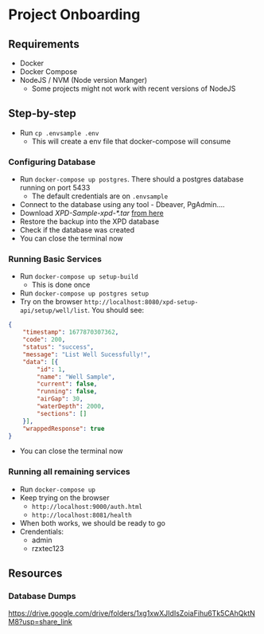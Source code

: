# Project Onboarding

## Requirements
* Docker
* Docker Compose
* NodeJS / NVM (Node version Manger)
    * Some projects might not work with recent versions of NodeJS

## Step-by-step

- Run `cp .envsample .env`
    - This will create a env file that docker-compose will consume

### Configuring Database
- Run `docker-compose up postgres`. There should a postgres database running on port 5433
    - The default credentials are on `.envsample`
- Connect to the database using any tool - Dbeaver, PgAdmin....
- Download *XPD-Sample-xpd-\*.tar* [from here](https://drive.google.com/drive/folders/1xg1xwXJIdIsZoiaFihu6Tk5CAhQktNM8)
- Restore the backup into the XPD database
- Check if the database was created
- You can close the terminal now

### Running Basic Services
- Run `docker-compose up setup-build`
    - This is done once
- Run `docker-compose up postgres setup`
- Try on the browser `http://localhost:8080/xpd-setup-api/setup/well/list`. You should see:
```json
{
    "timestamp": 1677870307362,
    "code": 200,
    "status": "success",
    "message": "List Well Sucessfully!",
    "data": [{
        "id": 1,
        "name": "Well Sample",
        "current": false,
        "running": false,
        "airGap": 30,
        "waterDepth": 2000,
        "sections": []
    }],
    "wrappedResponse": true
}
```
- You can close the terminal now

### Running all remaining services
- Run `docker-compose up`
- Keep trying on the browser
    - `http://localhost:9000/auth.html`
    - `http://localhost:8081/health`
- When both works, we should be ready to go
- Crendentials:
    - admin
    - rzxtec123


## Resources

### Database Dumps
https://drive.google.com/drive/folders/1xg1xwXJIdIsZoiaFihu6Tk5CAhQktNM8?usp=share_link
